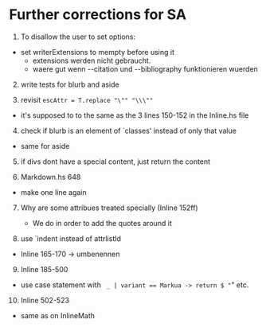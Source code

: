 # Further corrections for SA

1) To disallow the user to set options:
 - set writerExtensions to mempty before using it
    - extensions werden nicht gebraucht. 
    - waere gut wenn --citation und --bibliography funktionieren wuerden

2) write tests for blurb and aside

3) revisit `escAttr = T.replace "\"" "\\\""`
 - it's supposed to to the same as the 3 lines 150-152 in the Inline.hs file

4) check if blurb is an element of `classes' instead of only that value
 - same for aside

5) if divs dont have a special content, just return the content

6) Markdown.hs 648
 - make one line again

7) Why are some attribues treated specially (Inline 152ff)
    - We do in order to add the quotes around it

8) use `indent instead of attrlistId
 - Inline 165-170    -> umbenennen

9) Inline 185-500
 - use case statement with ` _ | variant == Markua -> return $ "`" etc.

10) Inline 502-523
 - same as on InlineMath
